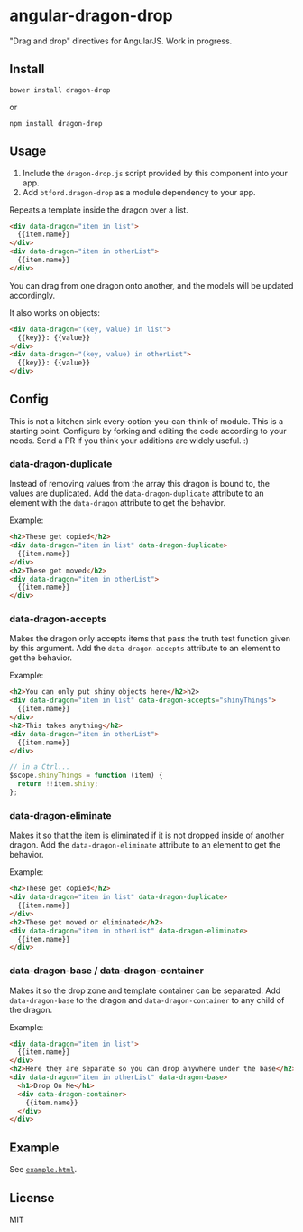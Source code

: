 # angular-dragon-drop

"Drag and drop" directives for AngularJS. Work in progress.

## Install

```shell
bower install dragon-drop
```

or
```shell
npm install dragon-drop
```

## Usage
1. Include the `dragon-drop.js` script provided by this component into your app.
2. Add `btford.dragon-drop` as a module dependency to your app.

Repeats a template inside the dragon over a list.
```html
<div data-dragon="item in list">
  {{item.name}}
</div>
<div data-dragon="item in otherList">
  {{item.name}}
</div>
```
You can drag from one dragon onto another, and the models will be updated accordingly.

It also works on objects:
```html
<div data-dragon="(key, value) in list">
  {{key}}: {{value}}
</div>
<div data-dragon="(key, value) in otherList">
  {{key}}: {{value}}
</div>
```


## Config
This is not a kitchen sink every-option-you-can-think-of module.
This is a starting point.
Configure by forking and editing the code according to your needs.
Send a PR if you think your additions are widely useful. :)

### data-dragon-duplicate
Instead of removing values from the array this dragon is bound to, the values are duplicated.
Add the `data-dragon-duplicate` attribute to an element with the `data-dragon` attribute to get the behavior.

Example:
```html
<h2>These get copied</h2>
<div data-dragon="item in list" data-dragon-duplicate>
  {{item.name}}
</div>
<h2>These get moved</h2>
<div data-dragon="item in otherList">
  {{item.name}}
</div>
```

### data-dragon-accepts
Makes the dragon only accepts items that pass the truth test function given by this argument.
Add the `data-dragon-accepts` attribute to an element to get the behavior.

Example:
```html
<h2>You can only put shiny objects here</h2>h2>
<div data-dragon="item in list" data-dragon-accepts="shinyThings">
  {{item.name}}
</div>
<h2>This takes anything</h2>
<div data-dragon="item in otherList">
  {{item.name}}
</div>
```

```javascript
// in a Ctrl...
$scope.shinyThings = function (item) {
  return !!item.shiny;
};
```

### data-dragon-eliminate
Makes it so that the item is eliminated if it is not dropped inside of another dragon.
Add the `data-dragon-eliminate` attribute to an element to get the behavior.

Example:
```html
<h2>These get copied</h2>
<div data-dragon="item in list" data-dragon-duplicate>
  {{item.name}}
</div>
<h2>These get moved or eliminated</h2>
<div data-dragon="item in otherList" data-dragon-eliminate>
  {{item.name}}
</div>
```

### data-dragon-base / data-dragon-container
Makes it so the drop zone and template container can be separated.
Add `data-dragon-base` to the dragon and `data-dragon-container` to any child of the dragon.

Example:
```html
<div data-dragon="item in list">
  {{item.name}}
</div>
<h2>Here they are separate so you can drop anywhere under the base</h2>
<div data-dragon="item in otherList" data-dragon-base>
  <h1>Drop On Me</h1>
  <div data-dragon-container>
    {{item.name}}
  </div>
</div>
```

## Example
See [`example.html`](http://htmlpreview.github.io/?https://github.com/btford/angular-dragon-drop/blob/master/example.html).

## License
MIT
